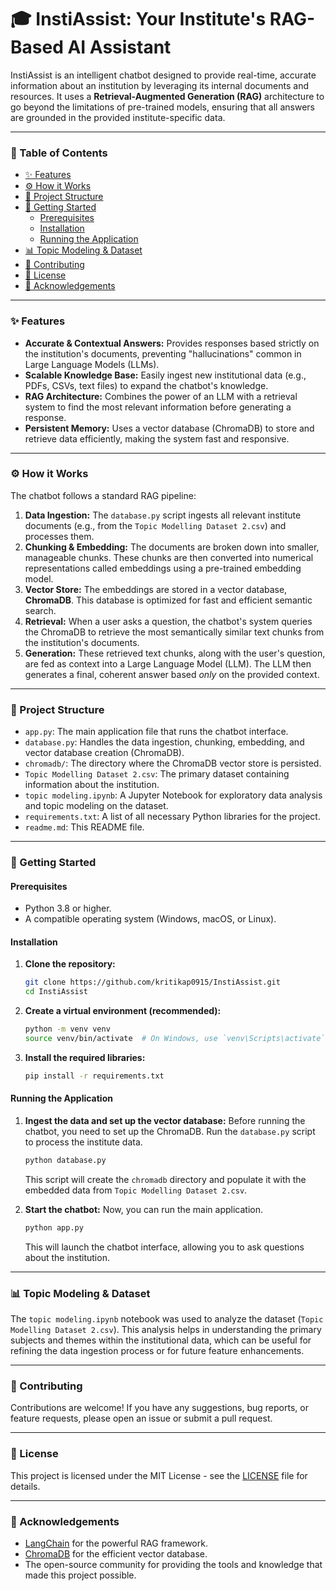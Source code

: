# 🎓 InstiAssist: Your Institute's RAG-Based AI Assistant

InstiAssist is an intelligent chatbot designed to provide real-time, accurate information about an institution by leveraging its internal documents and resources. It uses a **Retrieval-Augmented Generation (RAG)** architecture to go beyond the limitations of pre-trained models, ensuring that all answers are grounded in the provided institute-specific data.

-----

### 📝 Table of Contents

  - [✨ Features](https://www.google.com/search?q=%23-features)
  - [⚙️ How it Works](https://www.google.com/search?q=%23-how-it-works)
  - [📂 Project Structure](https://www.google.com/search?q=%23-project-structure)
  - [🚀 Getting Started](https://www.google.com/search?q=%23-getting-started)
      - [Prerequisites](https://www.google.com/search?q=%23prerequisites)
      - [Installation](https://www.google.com/search?q=%23installation)
      - [Running the Application](https://www.google.com/search?q=%23running-the-application)
  - [📊 Topic Modeling & Dataset](https://www.google.com/search?q=%23-topic-modeling--dataset)
  - [🤝 Contributing](https://www.google.com/search?q=%23-contributing)
  - [📄 License](https://www.google.com/search?q=%23-license)
  - [🙏 Acknowledgements](https://www.google.com/search?q=%23-acknowledgements)

-----

### ✨ Features

  - **Accurate & Contextual Answers:** Provides responses based strictly on the institution's documents, preventing "hallucinations" common in Large Language Models (LLMs).
  - **Scalable Knowledge Base:** Easily ingest new institutional data (e.g., PDFs, CSVs, text files) to expand the chatbot's knowledge.
  - **RAG Architecture:** Combines the power of an LLM with a retrieval system to find the most relevant information before generating a response.
  - **Persistent Memory:** Uses a vector database (ChromaDB) to store and retrieve data efficiently, making the system fast and responsive.

-----

### ⚙️ How it Works

The chatbot follows a standard RAG pipeline:

1.  **Data Ingestion:** The `database.py` script ingests all relevant institute documents (e.g., from the `Topic Modelling Dataset 2.csv`) and processes them.
2.  **Chunking & Embedding:** The documents are broken down into smaller, manageable chunks. These chunks are then converted into numerical representations called embeddings using a pre-trained embedding model.
3.  **Vector Store:** The embeddings are stored in a vector database, **ChromaDB**. This database is optimized for fast and efficient semantic search.
4.  **Retrieval:** When a user asks a question, the chatbot's system queries the ChromaDB to retrieve the most semantically similar text chunks from the institution's documents.
5.  **Generation:** These retrieved text chunks, along with the user's question, are fed as context into a Large Language Model (LLM). The LLM then generates a final, coherent answer based *only* on the provided context.

-----

### 📂 Project Structure

  - `app.py`: The main application file that runs the chatbot interface.
  - `database.py`: Handles the data ingestion, chunking, embedding, and vector database creation (ChromaDB).
  - `chromadb/`: The directory where the ChromaDB vector store is persisted.
  - `Topic Modelling Dataset 2.csv`: The primary dataset containing information about the institution.
  - `topic modeling.ipynb`: A Jupyter Notebook for exploratory data analysis and topic modeling on the dataset.
  - `requirements.txt`: A list of all necessary Python libraries for the project.
  - `readme.md`: This README file.

-----

### 🚀 Getting Started

#### Prerequisites

  - Python 3.8 or higher.
  - A compatible operating system (Windows, macOS, or Linux).

#### Installation

1.  **Clone the repository:**

    ```bash
    git clone https://github.com/kritikap0915/InstiAssist.git
    cd InstiAssist
    ```

2.  **Create a virtual environment (recommended):**

    ```bash
    python -m venv venv
    source venv/bin/activate  # On Windows, use `venv\Scripts\activate`
    ```

3.  **Install the required libraries:**

    ```bash
    pip install -r requirements.txt
    ```

#### Running the Application

1.  **Ingest the data and set up the vector database:**
    Before running the chatbot, you need to set up the ChromaDB. Run the `database.py` script to process the institute data.

    ```bash
    python database.py
    ```

    This script will create the `chromadb` directory and populate it with the embedded data from `Topic Modelling Dataset 2.csv`.

2.  **Start the chatbot:**
    Now, you can run the main application.

    ```bash
    python app.py
    ```

    This will launch the chatbot interface, allowing you to ask questions about the institution.

-----

### 📊 Topic Modeling & Dataset

The `topic modeling.ipynb` notebook was used to analyze the dataset (`Topic Modelling Dataset 2.csv`). This analysis helps in understanding the primary subjects and themes within the institutional data, which can be useful for refining the data ingestion process or for future feature enhancements.

-----

### 🤝 Contributing

Contributions are welcome\! If you have any suggestions, bug reports, or feature requests, please open an issue or submit a pull request.

-----

### 📄 License

This project is licensed under the MIT License - see the [LICENSE](https://www.google.com/search?q=LICENSE) file for details.

-----

### 🙏 Acknowledgements

  - [LangChain](https://www.langchain.com/) for the powerful RAG framework.
  - [ChromaDB](https://www.trychroma.com/) for the efficient vector database.
  - The open-source community for providing the tools and knowledge that made this project possible.
